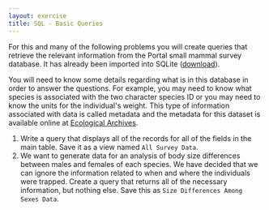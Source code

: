 ```yaml
---
layout: exercise
title: SQL - Basic Queries
---
```


For this and many of the following problems you will create queries
that retrieve the relevant information from the Portal small mammal
survey database. It has already been imported into SQLite
([download](http://www.programmingforbiologists.org/sites/programmingforbiologists.org/files/portal_mammals.sqlite)).


You will need to know some details regarding what is in this database
in order to answer the questions. For example, you may need to know what
species is associated with the two character species ID or you may need
to know the units for the individual's weight. This type of information
associated with data is called metadata and the metadata for this
dataset is available online at [Ecological
Archives](http://esapubs.org/archive/ecol/E090/118/metadata.htm).

1.  Write a query that displays all of the records for all of the fields
    in the main table. Save it as a view named `All Survey Data`.
2.  We want to generate data for an analysis of body size differences
    between males and females of each species. We have decided that we
    can ignore the information related to when and where the individuals
    were trapped. Create a query that returns all of the necessary
    information, but nothing else. Save this as `Size Differences Among
    Sexes Data`.

